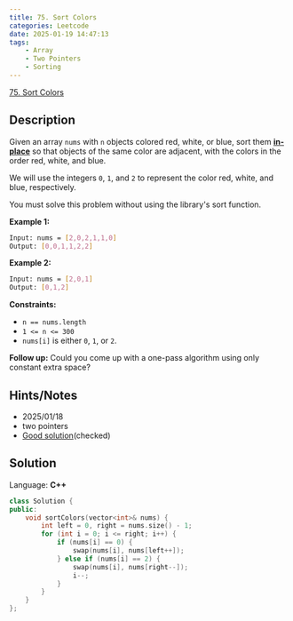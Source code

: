 ```yaml
---
title: 75. Sort Colors
categories: Leetcode
date: 2025-01-19 14:47:13
tags:
    - Array
    - Two Pointers
    - Sorting
---
```


[75. Sort Colors](https://leetcode.com/problems/sort-colors/description/?envType=company&envId=facebook&favoriteSlug=facebook-three-months)

## Description

Given an array `nums` with `n` objects colored red, white, or blue, sort them **<a href="https://en.wikipedia.org/wiki/In-place_algorithm" target="_blank">in-place</a>** so that objects of the same color are adjacent, with the colors in the order red, white, and blue.

We will use the integers `0`, `1`, and `2` to represent the color red, white, and blue, respectively.

You must solve this problem without using the library's sort function.

**Example 1:**

```bash
Input: nums = [2,0,2,1,1,0]
Output: [0,0,1,1,2,2]
```

**Example 2:**

```bash
Input: nums = [2,0,1]
Output: [0,1,2]
```

**Constraints:**

- `n == nums.length`
- `1 <= n <= 300`
- `nums[i]` is either `0`, `1`, or `2`.

**Follow up:** Could you come up with a one-pass algorithm using only constant extra space?

## Hints/Notes

- 2025/01/18
- two pointers
- [Good solution](https://leetcode.cn/problems/sort-colors/solutions/1868577/by-ac_oier-7lwk/?envType=company&envId=facebook&favoriteSlug=facebook-three-months)(checked)

## Solution

Language: **C++**

```C++
class Solution {
public:
    void sortColors(vector<int>& nums) {
        int left = 0, right = nums.size() - 1;
        for (int i = 0; i <= right; i++) {
            if (nums[i] == 0) {
                swap(nums[i], nums[left++]);
            } else if (nums[i] == 2) {
                swap(nums[i], nums[right--]);
                i--;
            }
        }
    }
};
```
